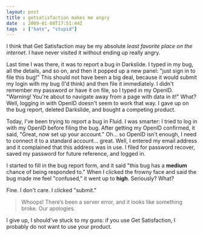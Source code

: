 ```yaml
---
layout: post
title : getsatisfaction makes me angry
date  : 2009-01-08T17:51:44Z
tags  : ["hate", "stupid"]
---
```

I think that Get Satisfaction may be my absolute *least favorite place on the
internet*.  I have never visited it without ending up really angry.

Last time I was there, it was to report a bug in Darkslide.  I typed in my bug,
all the details, and so on, and then it popped up a new panel:  "just sign in
to file this bug!"  This should not have been a big deal, because it would
submit my login with my bug (I'd think) and then file it immediately.  I didn't
remember my password or have it on file, so I typed in my OpenID.  "Warning!
You're about to navigate away from a page with data in it!"  What?  Well,
logging in with OpenID doesn't seem to work that way.  I gave up on the bug
report, deleted Darkslide, and bought a competing product.

Today, I've been trying to report a bug in Fluid.  I was smarter:  I tried to
log in with my OpenID before filing the bug.  After getting my OpenID
confirmed, it said, "Great, now set up your account."  Oh... so OpenID isn't
enough, I need to connect it to a standard account... great.  Well, I entered
my email address and it complained that this address was in use.  I filed for
password recover, saved my password for future reference, and logged in.

I started to fill in the bug report form, and it said "this bug has a
**medium** chance of being responded to."  When I clicked the frowny face and
said the bug made me feel "confused," it went up to **high**.  Seriously?
What?

Fine.  I don't care.  I clicked "submit."

> Whoops! There’s been a server error, and it looks like something broke. Our
> apologies. 

I give up, I should've stuck to my guns: if you use Get Satisfaction, I
probably do not want to use your product.


